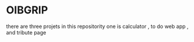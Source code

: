 # OIBGRIP
there are three projets in this repositority one is calculator , to do web app , and tribute page
